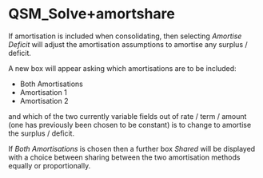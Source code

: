 # QSM_Solve+amortshare

  
If amortisation is included when consolidating, then selecting _Amortise
Deficit_ will adjust the amortisation assumptions to amortise any
surplus / deficit.  
  
A new box will appear asking which amortisations are to be included:  
  
-   Both Amortisations  
-   Amortisation 1  
-   Amortisation 2  
  
and which of the two currently variable fields out of rate / term /
amount (one has previously been chosen to be constant) is to change to
amortise the surplus / deficit.

If _Both Amortisations_ is chosen then a further box _Shared_ will be
displayed with a choice between sharing between the two amortisation
methods equally or proportionally.
